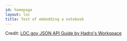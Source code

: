 ```yaml
---
id: homepage
layout: loc
title: Test of embedding a notebook
---
```


<link rel="stylesheet" href="//cdnjs.cloudflare.com/ajax/libs/highlight.js/9.15.8/styles/default.min.css">

<script src="//cdnjs.cloudflare.com/ajax/libs/highlight.js/9.15.8/highlight.min.js"></script>

<script>hljs.initHighlightingOnLoad();</script>

<div id="observablehq-4f295653"></div>
<p>Credit: <a href="https://observablehq.com/@hadro-ws/loc-gov-json-api-guide">LOC.gov JSON API Guide by Hadro&#039;s Workspace</a></p>

<link rel="stylesheet" href="https://cdn.jsdelivr.net/npm/@observablehq/inspector@5/dist/inspector.css">
<script type="module">
import {Runtime, Inspector} from "https://cdn.jsdelivr.net/npm/@observablehq/runtime@5/dist/runtime.js";
import define from "https://api.observablehq.com/@hadro-ws/loc-gov-json-api-guide.js?v=4";
new Runtime().module(define, Inspector.into("#observablehq-4f295653"));
</script>
